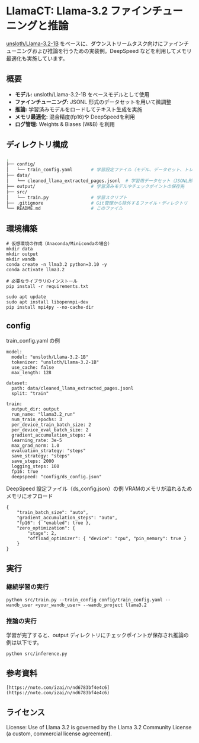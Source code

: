 # LlamaCT: Llama-3.2 ファインチューニングと推論

[unsloth/Llama-3.2-1B](https://huggingface.co/unsloth/Llama-3.2-1B) をベースに、ダウンストリームタスク向けにファインチューニングおよび推論を行うための実装例。DeepSpeed などを利用してメモリ最適化も実施しています。

## 概要

- **モデル:** unsloth/Llama-3.2-1B をベースモデルとして使用
- **ファインチューニング:** JSONL 形式のデータセットを用いて微調整
- **推論:** 学習済みモデルをロードしてテキスト生成を実施
- **メモリ最適化:** 混合精度(fp16)や DeepSpeedを利用
- **ログ管理:** Weights & Biases (W&B) を利用

## ディレクトリ構成

```bash
.
├── config/
│   └── train_config.yaml       # 学習設定ファイル（モデル、データセット、トレーニングパラメータなど）
├── data/
│   └── cleaned_llama_extracted_pages.jsonl  # 学習用データセット（JSONL形式）
├── output/                     # 学習済みモデルやチェックポイントの保存先
├── src/
│   └── train.py                # 学習スクリプト
├── .gitignore                  # Git管理から除外するファイル・ディレクトリ
└── README.md                   # このファイル
```

## 環境構築

```
# 仮想環境の作成（Anaconda/Minicondaの場合）
mkdir data
mkdir output
mkdir wandb
conda create -n llma3.2 python=3.10 -y
conda activate llma3.2

# 必要なライブラリのインストール
pip install -r requirements.txt

sudo apt update
sudo apt install libopenmpi-dev
pip install mpi4py --no-cache-dir
```

## config 
train_config.yaml の例
```
model:
  model: "unsloth/Llama-3.2-1B"
  tokenizer: "unsloth/Llama-3.2-1B"
  use_cache: false
  max_length: 128

dataset:
  path: data/cleaned_llama_extracted_pages.jsonl
  split: "train"

train:
  output_dir: output
  run_name: "llama3.2_run"
  num_train_epochs: 3
  per_device_train_batch_size: 2
  per_device_eval_batch_size: 2
  gradient_accumulation_steps: 4
  learning_rate: 3e-5
  max_grad_norm: 1.0 
  evaluation_strategy: "steps"
  save_strategy: "steps"
  save_steps: 2000
  logging_steps: 100
  fp16: true
  deepspeed: "config/ds_config.json"
```
DeepSpeed 設定ファイル（ds_config.json）の例
VRAMのメモリが溢れるためメモリにオフロード
```
{
    "train_batch_size": "auto",
    "gradient_accumulation_steps": "auto",
    "fp16": { "enabled": true },
    "zero_optimization": {
        "stage": 2,
        "offload_optimizer": { "device": "cpu", "pin_memory": true }
    }
}

```

## 実行
### 継続学習の実行
```
python src/train.py --train_config config/train_config.yaml --wandb_user <your_wandb_user> --wandb_project llama3.2
```

### 推論の実行
学習が完了すると、output ディレクトリにチェックポイントが保存され推論の例は以下です。
```
python src/inference.py
```

## 参考資料
```
[https://note.com/izai/n/nd6783bf4e4c6](https://note.com/izai/n/nd6783bf4e4c6)
```

## ライセンス
License: Use of Llama 3.2 is governed by the Llama 3.2 Community License (a custom, commercial license agreement).





